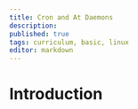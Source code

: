 ```yaml
---
title: Cron and At Daemons
description: 
published: true
tags: curriculum, basic, linux
editor: markdown
---
```

# Introduction 

